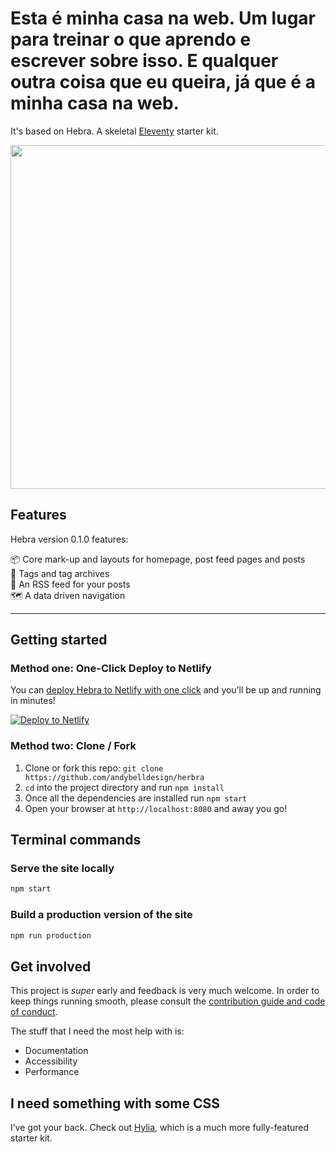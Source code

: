 # Esta é minha casa na web. Um lugar para treinar o que aprendo e escrever sobre isso. E qualquer outra coisa que eu queira, já que é a minha casa na web. 

It's based on Hebra. A skeletal [Eleventy](https://11ty.io) starter kit.

<img src="https://res.cloudinary.com/andybelldesign/image/upload/f_auto/v1562075991/hebra/hebra_itwbco.png" width="550" />

## Features

Hebra version 0.1.0 features:

📦 Core mark-up and layouts for homepage, post feed pages and posts  
📂 Tags and tag archives  
🚀 An RSS feed for your posts  
🗺 A data driven navigation

---

## Getting started

### Method one: One-Click Deploy to Netlify

You can [deploy Hebra to Netlify with one click][deploy-to-netlify] and you’ll be up and running in minutes!

[![Deploy to Netlify](https://www.netlify.com/img/deploy/button.svg)][deploy-to-netlify]

### Method two: Clone / Fork

1. Clone or fork this repo: `git clone https://github.com/andybelldesign/herbra`
2. `cd` into the project directory and run `npm install`
3. Once all the dependencies are installed run `npm start`
4. Open your browser at `http://localhost:8080` and away you go!

## Terminal commands

### Serve the site locally

```bash
npm start
```

### Build a production version of the site

```bash
npm run production
```

## Get involved

This project is _super_ early and feedback is very much welcome. In order to keep things running smooth, please consult the [contribution guide and code of conduct](https://github.com/andybelldesign/hebra/blob/master/contributing.md).

The stuff that I need the most help with is:

- Documentation
- Accessibility
- Performance

## I need something with some CSS

I’ve got your back. Check out [Hylia](https://github.com/andybelldesign/hylia), which is a much more fully-featured starter kit.

[deploy-to-netlify]: https://app.netlify.com/start/deploy?repository=https://github.com/andybelldesign/herbra
